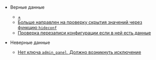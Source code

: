 - Верные данные
    - [+](./d_test_parse_1.py)
    - [Больше направлен на проверку скрытия значений через функцию ``hideconf`` ](./d_test_parse_2.py)
    - [Проверка перезаписи конфигурации если в ней есть данные](./d_test_parse_4.py)

- Неверные данные
    - [Нет ключа `admin_panel`, Должно возникнуть исключение](./d_test_parse_3.py)